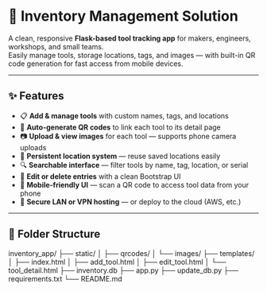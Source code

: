 # 🧰 Inventory Management Solution

A clean, responsive **Flask-based tool tracking app** for makers, engineers, workshops, and small teams.  
Easily manage tools, storage locations, tags, and images — with built-in QR code generation for fast access from mobile devices.

---

## ✨ Features

- 📋 **Add & manage tools** with custom names, tags, and locations
- 📎 **Auto-generate QR codes** to link each tool to its detail page
- 📷 **Upload & view images** for each tool — supports phone camera uploads
- 🧠 **Persistent location system** — reuse saved locations easily
- 🔍 **Searchable interface** — filter tools by name, tag, location, or serial
- 🧾 **Edit or delete entries** with a clean Bootstrap UI
- 📱 **Mobile-friendly UI** — scan a QR code to access tool data from your phone
- 🔐 **Secure LAN or VPN hosting** — or deploy to the cloud (AWS, etc.)

---

## 📁 Folder Structure

inventory_app/
├── static/
│   ├── qrcodes/
│   └── images/
├── templates/
│   ├── index.html
│   ├── add_tool.html
│   ├── edit_tool.html
│   └── tool_detail.html
├── inventory.db
├── app.py
├── update_db.py
├── requirements.txt
└── README.md
